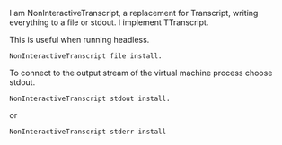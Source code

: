 I am NonInteractiveTranscript, a replacement for Transcript, writing everything to a file or stdout. I implement TTranscript.This is useful when running headless.	NonInteractiveTranscript file install.	To connect to the output stream of the virtual machine process choose stdout.	NonInteractiveTranscript stdout install.or 	NonInteractiveTranscript stderr install